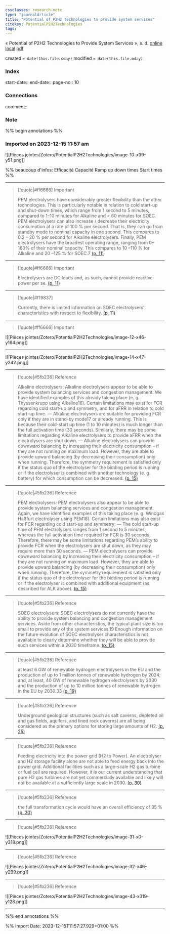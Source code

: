 ```yaml
---
cssclasses: research-note
type: "journalArticle"
title: "Potential of P2H2 technologies to provide system services"
citekey: PotentialP2H2Technologies
tags: 
---
```


« Potential of P2H2 Technologies to Provide System Services », s. d.
[online](http://zotero.org/groups/5242748/items/BNQFQUIR) [local](zotero://select/groups/5242748/items/BNQFQUIR) [pdf](file://C:\Users\wengerj\Zotero\storage\6FWFTS4H\Potential%20of%20P2H2%20technologies%20to%20provide%20system%20s.pdf)

created `= date(this.file.cday)`
modified `= date(this.file.mday)`

### Index

start-date:: 
end-date:: 
page-no:: 10

### Connections

comment:: 

### Note

%% begin annotations %%


### Imported on 2023-12-15 11:57 am

![[Pièces jointes/Zotero/PotentialP2H2Technologies/image-10-x39-y51.png]] 

%% beaucoup d'infos:
Efficacité
Capacité
Ramp up down times
Start times %%


---

>[!quote|#ff6666] Important
>
> PEM electrolysers have considerably greater flexibility than the other technologies. This is particularly notable in relation to cold start-up and shut-down times, which range from 1 second to 5 minutes, compared to 1–10 minutes for Alkaline and < 60 minutes for SOEC. PEM electrolysers can also increase / decrease their electricity consumption at a rate of 100 % per second. That is, they can go from standby mode to nominal capacity in one second. This compares to 0.2 – 20 % per second for Alkaline electrolysers. Finally, PEM electrolysers have the broadest operating range, ranging from 0–160% of their nominal capacity. This compares to 10 –110 % for Alkaline and 20 –125 % for SOEC.7 [(p. 11)](zotero://open-pdf/groups/5242748/items/6FWFTS4H?page=11&annotation=QI6L2X9J)


---

>[!quote|#ff6666] Important
>
> Electrolysers are DC loads and, as such, cannot provide reactive power per se. [(p. 11)](zotero://open-pdf/groups/5242748/items/6FWFTS4H?page=11&annotation=XP6FZG3K)


---

>[!quote|#f19837] 
>
> Currently, there is limited information on SOEC electrolysers’ characteristics with respect to flexibility. [(p. 11)](zotero://open-pdf/groups/5242748/items/6FWFTS4H?page=11&annotation=C9YH3F3T)


---

>[!quote|#ff6666] Important
>
![[Pièces jointes/Zotero/PotentialP2H2Technologies/image-12-x46-y164.png]] 


---

![[Pièces jointes/Zotero/PotentialP2H2Technologies/image-14-x47-y242.png]] 


---

>[!quote|#5fb236] Reference
>
> Alkaline electrolysers: Alkaline electrolysers appear to be able to provide system balancing services and congestion management. We have identified examples of this already taking place (e. g. Thyssenkrupp using Alkaline16). Certain limitations may exist for FCR regarding cold start-up and symmetry, and for aFRR in relation to cold start-up time. — Alkaline electrolysers are suitable for providing FCR only if they are in stand-by mode17 or already running. This is because their cold-start up time (1 to 10 minutes) is much longer than the full activation time (30 seconds). Similarly, there may be some limitations regarding Alkaline electrolysers to provide aFRR when the electrolysers are shut down. — Alkaline electrolysers can provide downward balancing by increasing their electricity consumption – if they are not running on maximum load. However, they are able to provide upward balancing (by decreasing their consumption) only when running. Therefore, the symmetry requirement is satisfied only if the status quo of the electrolyser for the bidding period is running or if the electrolyser is combined with another technology (e. g. battery) for which consumption can be decreased. [(p. 15)](zotero://open-pdf/groups/5242748/items/6FWFTS4H?page=15&annotation=M93Z22U2)


---

>[!quote|#5fb236] Reference
>
> PEM electrolysers: PEM electrolysers also appear to be able to provide system balancing services and congestion management. Again, we have identified examples of this taking place (e. g. Windgas Haßfurt electrolyser using PEM18). Certain limitations may also exist for FCR regarding cold start-up and symmetry: — The cold start-up time of PEM electrolysers ranges from 1 second to 5 minutes, whereas the full activation time required for FCR is 30 seconds. Therefore, there may be some limitations regarding PEM’s ability to provide FCR when the electrolysers are shut down, as they may require more than 30 seconds. — PEM electrolysers can provide downward balancing by increasing their electricity consumption – if they are not running on maximum load. However, they are able to provide upward balancing (by decreasing their consumption) only when running. Therefore, the symmetry requirement is satisfied only if the status quo of the electrolyser for the bidding period is running or if the electrolyser is combined with additional equipment (as described for ALK above). [(p. 15)](zotero://open-pdf/groups/5242748/items/6FWFTS4H?page=15&annotation=YYU3N3BF)


---

>[!quote|#5fb236] Reference
>
> SOEC electrolysers: SOEC electrolysers do not currently have the ability to provide system balancing and congestion management services. Aside from other characteristics, the typical plant size is too small to provide any of the system services.19 Enough information on the future evolution of SOEC electrolyser characteristics is not available to clearly determine whether they will be able to provide such services within a 2030 timeframe. [(p. 15)](zotero://open-pdf/groups/5242748/items/6FWFTS4H?page=15&annotation=X9W675F8)


---

>[!quote|#5fb236] Reference
>
> at least 6 GW of renewable hydrogen electrolysers in the EU and the production of up to 1 million tonnes of renewable hydrogen by 2024; and, at least, 40 GW of renewable hydrogen electrolysers by 2030 and the production of up to 10 million tonnes of renewable hydrogen in the EU by 2030.33 [(p. 19)](zotero://open-pdf/groups/5242748/items/6FWFTS4H?page=19&annotation=222KHTGW)


---

>[!quote|#5fb236] Reference
>
> Underground geological structures (such as salt caverns, depleted oil and gas fields, aquifers, and lined rock caverns) are all being considered as the primary options for storing large amounts of H2. [(p. 25)](zotero://open-pdf/groups/5242748/items/6FWFTS4H?page=25&annotation=SY5U7NID)


---

>[!quote|#5fb236] Reference
>
> Feeding electricity into the power grid (H2 to Power). An electrolyser and H2 storage facility alone are not able to feed energy back into the power grid. Additional facilities such as a large-scale H2 gas turbine or fuel cell are required. However, it is our current understanding that pure H2 gas turbines are not yet commercially available and likely will not be available at a sufficiently large scale in 2030. [(p. 30)](zotero://open-pdf/groups/5242748/items/6FWFTS4H?page=30&annotation=Q835WUAM)


---

>[!quote|#5fb236] Reference
>
> the full transformation cycle would have an overall efficiency of 35 % [(p. 30)](zotero://open-pdf/groups/5242748/items/6FWFTS4H?page=30&annotation=IZGANLM8)


---

>[!quote|#5fb236] Reference
>
![[Pièces jointes/Zotero/PotentialP2H2Technologies/image-31-x0-y318.png]] 


---

>[!quote|#5fb236] Reference
>
![[Pièces jointes/Zotero/PotentialP2H2Technologies/image-32-x46-y299.png]] 


---

>[!quote|#5fb236] Reference
>
![[Pièces jointes/Zotero/PotentialP2H2Technologies/image-43-x319-y128.png]] 


---

%% end annotations %%

%% Import Date: 2023-12-15T11:57:27.929+01:00 %%
